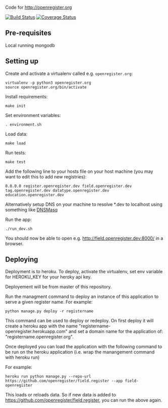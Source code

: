 Code for http://openregister.org

[![Build Status](https://travis-ci.org/openregister/openregister.svg)](https://travis-ci.org/openregister/openregister) [![Coverage Status](https://coveralls.io/repos/openregister/openregister/badge.svg)](https://coveralls.io/r/openregister/openregister)

Pre-requisites
--------------
Local running mongodb

Setting up
----------

Create and activate a virtualenv called e.g. `openregister.org`:

    virtualenv -p python3 openregister.org
    source openregister.org/bin/activate

Install requirements:

    make init

Set environment variables:

    . environment.sh

Load data:

    make load

Run tests:

    make test

Add the following line to your hosts file on your host machine (you may want to edit this to add new registries):

    0.0.0.0 register.openregister.dev field.openregister.dev tag.openregister.dev datatype.openregister.dev education.openregister.dev

Alternatively setup DNS on your machine to resolve \*.dev to localhost using something like [DNSMasq](http://www.toddandrae.com/?p=111)

Run the app:

    ./run_dev.sh

You should now be able to open e.g. http://field.openregister.dev:8000/ in a browser.


Deploying
----------

Deployment is to heroku. To deploy, activate the virtualenv, set env variable for HEROKU_KEY for your heroky api key.

Deployement will be from master of this repository.

Run the managment command to deploy an instance of this application to serve a given register name. For example:

```
python manage.py deploy -r registername
```

This command can be used to deploy or redeploy. On first deploy it will create a heroku app with the name "registername-openregister.herokuapp.com" and set a domain name for the application of: "registername.openregister.org".

Once deployed you can load the application with the following command to be run on the heroku application (i.e. wrap the manangement command with heroku run)

For example:

```
heroku run python manage.py --repo-url https://github.com/openregister/field.register --app field-openregister
```

This loads or reloads data. So if new data is added to https://github.com/openregister/field.register, you can run the above again.


